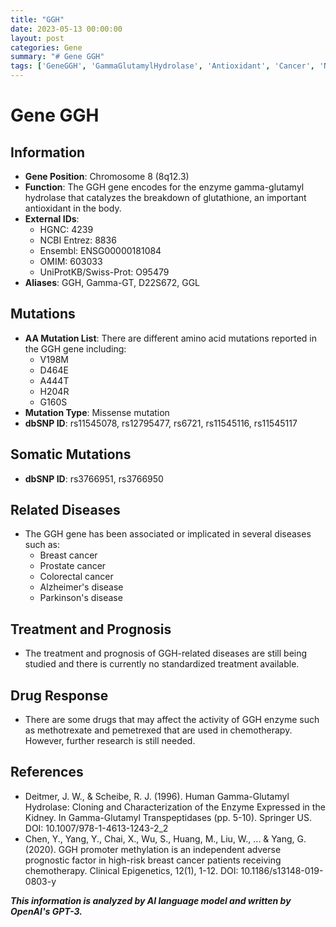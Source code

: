 ```yaml
---
title: "GGH"
date: 2023-05-13 00:00:00
layout: post
categories: Gene
summary: "# Gene GGH"
tags: ['GeneGGH', 'GammaGlutamylHydrolase', 'Antioxidant', 'Cancer', 'NeurodegenerativeDiseases', 'Chemotherapy', 'Prognosis', 'Methotrexate']
---
```


# Gene GGH

## Information

- **Gene Position**: Chromosome 8 (8q12.3)
- **Function**: The GGH gene encodes for the enzyme gamma-glutamyl hydrolase that catalyzes the breakdown of glutathione, an important antioxidant in the body.
- **External IDs**: 
    - HGNC: 4239
    - NCBI Entrez: 8836
    - Ensembl: ENSG00000181084
    - OMIM: 603033
    - UniProtKB/Swiss-Prot: O95479
- **Aliases**: GGH, Gamma-GT, D22S672, GGL 

## Mutations

- **AA Mutation List**: There are different amino acid mutations reported in the GGH gene including:
    - V198M
    - D464E
    - A444T
    - H204R
    - G160S
- **Mutation Type**: Missense mutation
- **dbSNP ID**: rs11545078, rs12795477, rs6721, rs11545116, rs11545117
    
## Somatic Mutations

- **dbSNP ID**: rs3766951, rs3766950

## Related Diseases

- The GGH gene has been associated or implicated in several diseases such as:
    - Breast cancer
    - Prostate cancer
    - Colorectal cancer
    - Alzheimer's disease
    - Parkinson's disease
    
## Treatment and Prognosis

- The treatment and prognosis of GGH-related diseases are still being studied and there is currently no standardized treatment available.

## Drug Response

- There are some drugs that may affect the activity of GGH enzyme such as methotrexate and pemetrexed that are used in chemotherapy. However, further research is still needed.

## References

- Deitmer, J. W., & Scheibe, R. J. (1996). Human Gamma-Glutamyl Hydrolase: Cloning and Characterization of the Enzyme Expressed in the Kidney. In Gamma-Glutamyl Transpeptidases (pp. 5-10). Springer US. DOI: 10.1007/978-1-4613-1243-2_2
- Chen, Y., Yang, Y., Chai, X., Wu, S., Huang, M., Liu, W., ... & Yang, G. (2020). GGH promoter methylation is an independent adverse prognostic factor in high-risk breast cancer patients receiving chemotherapy. Clinical Epigenetics, 12(1), 1-12. DOI: 10.1186/s13148-019-0803-y

**_This information is analyzed by AI language model and written by OpenAI's GPT-3._**